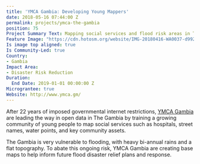```yaml
---
title: 'YMCA Gambia: Developing Young Mappers'
date: 2018-05-16 07:44:00 Z
permalink: projects/ymca-the-gambia
position: 75
Project Summary Text: Mapping social services and flood risk areas in The Gambia
Feature Image: "https://cdn.hotosm.org/website/IMG-20180416-WA0037-d992d2.jpg"
Is image top aligned: true
Is Community-Led: true
Country:
- Gambia
Impact Area:
- Disaster Risk Reduction
Duration:
  End Date: 2019-01-01 00:00:00 Z
Micrograntee: true
Website: http://www.ymca.gm/
---
```


After 22 years of imposed governmental internet restrictions, [YMCA Gambia](http://www.ymca.gm/) are leading the way in open data in The Gambia by training a growing community of young people to map social services such as hospitals, street names, water points, and key community assets.

The Gambia is very vulnerable to flooding, with heavy bi-annual rains and a flat topography. To abate this ongoing risk, YMCA Gambia are creating base maps to help inform future flood disaster relief plans and response.